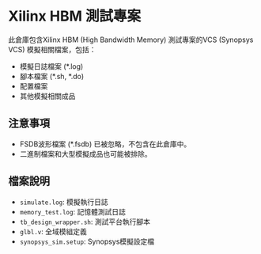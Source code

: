 # Xilinx HBM 測試專案

此倉庫包含Xilinx HBM (High Bandwidth Memory) 測試專案的VCS (Synopsys VCS) 模擬相關檔案，包括：

- 模擬日誌檔案 (*.log)
- 腳本檔案 (*.sh, *.do)
- 配置檔案
- 其他模擬相關成品

## 注意事項

- FSDB波形檔案 (*.fsdb) 已被忽略，不包含在此倉庫中。
- 二進制檔案和大型模擬成品也可能被排除。

## 檔案說明

- `simulate.log`: 模擬執行日誌
- `memory_test.log`: 記憶體測試日誌
- `tb_design_wrapper.sh`: 測試平台執行腳本
- `glbl.v`: 全域模組定義
- `synopsys_sim.setup`: Synopsys模擬設定檔